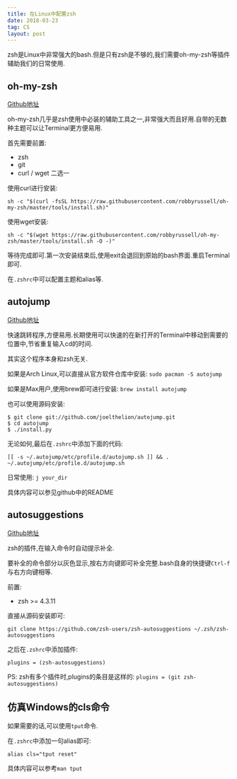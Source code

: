 ```yaml
---
title: 在Linux中配置zsh
date: 2018-03-23
tag: CS
layout: post
---
```


zsh是Linux中非常强大的bash.但是只有zsh是不够的,我们需要oh-my-zsh等插件辅助我们的日常使用.

## oh-my-zsh

[Github地址](https://github.com/robbyrussell/oh-my-zsh)

oh-my-zsh几乎是zsh使用中必装的辅助工具之一,非常强大而且好用.自带的无数种主题可以让Terminal更方便易用.

首先需要前置:

* zsh
* git
* curl / wget 二选一

使用curl进行安装:

```
sh -c "$(curl -fsSL https://raw.githubusercontent.com/robbyrussell/oh-my-zsh/master/tools/install.sh)"
```

使用wget安装:

```
sh -c "$(wget https://raw.githubusercontent.com/robbyrussell/oh-my-zsh/master/tools/install.sh -O -)"
```

等待完成即可.第一次安装结束后,使用exit会退回到原始的bash界面.重启Terminal即可.

在`.zshrc`中可以配置主题和alias等.

## autojump

[Github地址](https://github.com/wting/autojump)

快速跳转程序,方便易用.长期使用可以快速的在新打开的Terminal中移动到需要的位置中,节省重复输入cd的时间.

其实这个程序本身和zsh无关.

如果是Arch Linux,可以直接从官方软件仓库中安装: `sudo pacman -S autojump`

如果是Max用户,使用brew即可进行安装: `brew install autojump`

也可以使用源码安装:

```
$ git clone git://github.com/joelthelion/autojump.git
$ cd autojump
$ ./install.py
```

无论如何,最后在`.zshrc`中添加下面的代码:

```
[[ -s ~/.autojump/etc/profile.d/autojump.sh ]] && . ~/.autojump/etc/profile.d/autojump.sh
```

日常使用: `j your_dir`

具体内容可以参见github中的README

## autosuggestions

[Github地址](https://github.com/zsh-users/zsh-autosuggestions)

zsh的插件,在输入命令时自动提示补全.

要补全的命令部分以灰色显示,按右方向键即可补全完整.bash自身的快捷键`Ctrl-f`与右方向键相等.

前置:

* zsh >= 4.3.11

直接从源码安装即可:

```
git clone https://github.com/zsh-users/zsh-autosuggestions ~/.zsh/zsh-autosuggestions
```

之后在`.zshrc`中添加插件:

```
plugins = (zsh-autosuggestions)
```

PS: zsh有多个插件时,plugins的条目是这样的: `plugins = (git zsh-autosuggestions)`

## 仿真Windows的cls命令

如果需要的话,可以使用`tput`命令.

在`.zshrc`中添加一句alias即可:

```
alias cls="tput reset"
```

具体内容可以参考`man tput`


